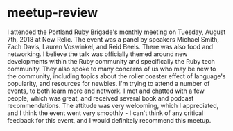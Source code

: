 # meetup-review
I attended the Portland Ruby Brigade's monthly meeting on Tuesday, August 7th, 2018 at New Relic. The event was a panel by speakers Michael Smith, Zach Davis, Lauren Voswinkel, and Reid Beels. There was also food and networking. I believe the talk was officially themed around new developments within the Ruby community and specifically the Ruby tech community. They also spoke to many concerns of us who may be new to the community, including topics about the roller coaster effect of language's popularity, and resources for newbies. I'm trying to attend a number of events, to both learn more and network. I met and chatted with a few people, which was great, and received several book and podcast recommendations. The attitude was very welcoming, which I appreciated, and I think the event went very smoothly - I can't think of any critical feedback for this event, and I would definitely recommend this meetup.
